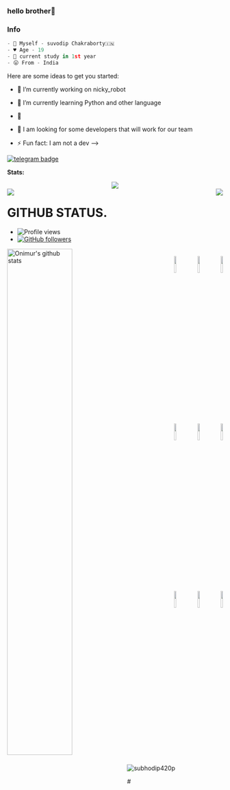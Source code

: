 ### hello brother👋

### Info
```python
- 🎀 Myself - suvodip Chakraborty🇮🇳
- ♥️ Age - 19
- 🌠 current study in 1st year
- 😛 From - India
```

Here are some ideas to get you started:
- 🔭 I’m currently working on nicky_robot
- 🌱 I’m currently learning Python and other language
- 👯 
- 🤔 I am looking for some developers that will work for our team

- ⚡ Fun fact: I am not a dev
-->



[![telegram badge](https://img.shields.io/badge/agastyalll-30302f?style=for-the-badge&logo=telegram)](https://t.me/Smile_of_your_face)







**Stats:**  




<div align="center"><img src="https://github-profile-trophy.vercel.app/?usernamesubhodip420&theme=dracula&count_private=true"></div>
<img align="left" src="https://github-readme-stats.vercel.app/api?username=subhodip420&show_icons=true&hide_border=true&theme=tokyonight"><img align="right" src="https://github-readme-stats.vercel.app/api/top-langs/?username=subhodip420&theme=tokyonight&hide=batchfile">

# GITHUB STATUS.
- ![Profile views](https://gpvc.arturio.dev/subhodip420)
- [![GitHub followers](https://img.shields.io/github/followers/subhodip420.svg?style=social&label=Follow&maxAge=2592000)](https://github.com/subhodip420?tab=followers)

<p>
  <a href="https://github.comsubhodip420/handle-path-oz">
    <img width="55%" align="left" alt="Onimur's github stats" src="https://github-readme-stats.vercel.app/api?usernamesubhodip420l&show_icons=true&hide_border=true" />
  </a>
</p>
<p align ="right">
  <br />
  <code><img width="10%"  src="https://www.vectorlogo.zone/logos/json/json-ar21.svg"></code>
  <code><img width="10%"   src="https://www.vectorlogo.zone/logos/git-scm/git-scm-ar21.svg"></code>
  <code><img width="10%"   src="https://www.vectorlogo.zone/logos/python/python-ar21.svg"></code>
  <br />
  <code><img width="10%"  src="https://www.vectorlogo.zone/logos/mysql/mysql-ar21.svg"></code>
  <code><img width="10%"  src="https://www.vectorlogo.zone/logos/sqlite/sqlite-ar21.svg"></code>
  <code><img width="10%"  src="https://www.vectorlogo.zone/logos/firebase/firebase-ar21.svg"></code>
  <br />
  <code><img width="10%"  src="https://www.vectorlogo.zone/logos/w3_html5/w3_html5-ar21.svg"></code>
  <code><img width="10%"  src="https://www.vectorlogo.zone/logos/github/github-ar21.svg"></code>
  <code><img width="10%"  src="https://www.vectorlogo.zone/logos/gitlab/gitlab-ar21.svg"></code>
  <br>
</p>  


<p><img align="center" src="https://github-readme-streak-stats.herokuapp.com/?user=subhodip420" alt="subhodip420p" /></p>
# 

